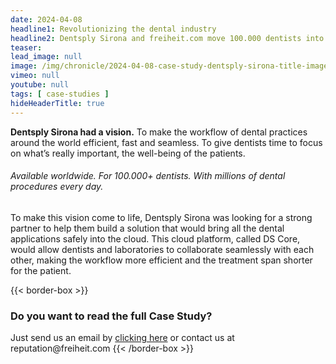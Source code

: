 ```yaml
---
date: 2024-04-08
headline1: Revolutionizing the dental industry
headline2: Dentsply Sirona and freiheit.com move 100.000 dentists into the cloud
teaser:
lead_image: null
image: /img/chronicle/2024-04-08-case-study-dentsply-sirona-title-image.jpg
vimeo: null
youtube: null
tags: [ case-studies ]
hideHeaderTitle: true
---
```


**Dentsply Sirona had a vision.** To make the workflow of dental practices around the world efficient, fast and seamless. To give dentists time to focus on what’s really important, the well-being of the patients.

###### Available worldwide. For 100.000+ dentists. With millions of dental procedures every day.

To make this vision come to life, Dentsply Sirona was looking for a strong partner to help them build a solution that would bring all the dental applications safely into the cloud. This cloud platform, called DS Core, would allow dentists and laboratories to collaborate seamlessly with each other, making the workflow more efficient and the treatment span shorter for the patient.

{{< border-box >}}
### Do you want to read the full Case Study?

Just send us an email by [clicking here](mailto:reputation@freiheit.com?subject=Request%20for%20case%20study%20%22Revolutionizing%20the%20dental%20industry%22&body=Dear%20freiheit.com%20team%2C%0A%0AI%20am%20writing%20to%20request%20access%20to%20the%20full%20version%20of%20the%20%22Revolutionizing%20the%20dental%20industry%22%20case%20study%20featured%20on%20your%20website.%0A%0AI%20have%20read%20the%20initial%20part%20and%20am%20interested%20in%20reading%20the%20full%20text.%0ACould%20you%20please%20provide%20me%20with%20the%20complete%20case%20study%3F%0A%0AThank%20you%20for%20your%20assistance.%0A%0ABest%20regards%2C%0A%5BYour%20Name%5D%0A%5BYour%20Position%5D%0A%5BYour%20Company%5D%0A%5BYour%20Contact%20Information%5D)
or contact us at reputation&#64;freiheit.com
{{< /border-box >}}